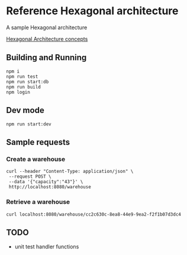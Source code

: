 # Reference Hexagonal architecture

A sample Hexagonal architecture

[Hexagonal Architecture concepts](concepts.md)

## Building and Running

    npm i
    npm run test
    npm run start:db
    npm run build
    npm login

## Dev mode

    npm run start:dev

## Sample requests

### Create a warehouse

```
curl --header "Content-Type: application/json" \
 --request POST \
 --data '{"capacity":"43"}' \
 http://localhost:8080/warehouse
```

### Retrieve a warehouse

```
curl localhost:8080/warehouse/cc2c630c-8ea8-44e9-9ea2-f2f1b07d3dc4
```

## TODO

- unit test handler functions
